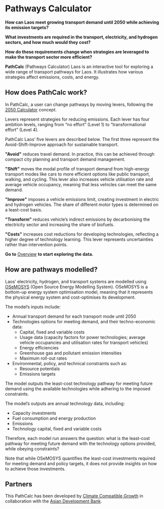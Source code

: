 # Pathways Calculator

**How can Laos meet growing transport demand until 2050 while achieving its emission targets?**

**What investments are required in the transport, electricity, and hydrogen sectors, and how much would they cost?**

**How do these requirements change when strategies are leveraged to make the transport sector more efficient?**

**PathCalc** (Pathways Calculator) Laos is an interactive tool for exploring a wide range of transport pathways for Laos. It illustrates how various strategies affect emissions, costs, and energy.

## How does PathCalc work?

In PathCalc, a user can change pathways by moving levers, following the [2050 Calculator](https://www.imperial.ac.uk/2050-calculator/) concept.

Levers represent strategies for reducing emissions. Each lever has four ambition levels, ranging from “no effort” (Level 1) to “transformational effort” (Level 4).

PathCalc Laos’ five levers are described below. The first three represent the Avoid-Shift-Improve approach for sustainable transport.

**"Avoid"** reduces travel demand. In practice, this can be achieved through compact city planning and transport demand management.

**"Shift"** moves the modal profile of transport demand from high-energy transport modes like cars to more efficient options like public transport, walking, and cycling. This lever also increases vehicle utilisation rate and average vehicle occupancy, meaning that less vehicles can meet the same demand.

**"Improve"** imposes a vehicle emissions limit, creating investment in electric and hydrogen vehicles. The share of different motor types is determined on a least-cost basis.

**"Transform"** reduces vehicle’s indirect emissions by decarbonising the electricity sector and increasing the share of biofuels.

**"Costs"** increases cost reductions for developing technologies, reflecting a higher degree of technology learning. This lever represents uncertainties rather than intervention points.

**Go to** [Overview](/overview) **to start exploring the data.**

## How are pathways modelled?

Laos’ electricity, hydrogen, and transport systems are modelled using [OSeMOSYS](http://www.osemosys.org/) (Open Source Energy Modelling System). OSeMOSYS is a bottom-up energy system optimisation model, meaning that it represents the physical energy system and cost-optimises its development.

The model’s inputs include:

- Annual transport demand for each transport mode until 2050
- Technologies options for meeting demand, and their techno-economic data:
  - Capital, fixed and variable costs
  - Usage data (capacity factors for power technologies; average vehicle occupancies and utilisation rates for transport vehicles)
  - Energy efficiencies
  - Greenhouse gas and pollutant emission intensities
  - Maximum roll-out rates
- Environmental, policy, and technical constraints such as:
  - Resource potentials
  - Emissions targets

The model outputs the least-cost technology pathway for meeting future demand using the available technologies while adhering to the imposed constraints.

The model’s outputs are annual technology data, including:

- Capacity investments
- Fuel consumption and energy production
- Emissions
- Technology capital, fixed and variable costs

Therefore, each model run answers the question: what is the least-cost pathway for meeting future demand with the technology options provided, while obeying constraints?

Note that while OSeMOSYS quantifies the least-cost investments required for meeting demand and policy targets, it does not provide insights on how to achieve those investments.

## Partners

This PathCalc has been developed by [Climate Compatible Growth](https://climatecompatiblegrowth.com/) in collaboration with the [Asian Development Bank](https://www.adb.org/).
